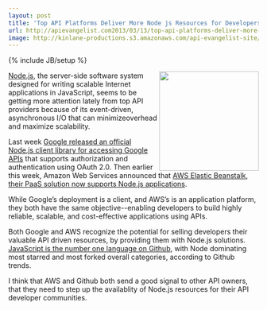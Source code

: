 ```yaml
---
layout: post
title: 'Top API Platforms Deliver More Node js Resources for Developers'
url: http://apievangelist.com2013/03/13/top-api-platforms-deliver-more-node-js-resources-for-developers/
image: http://kinlane-productions.s3.amazonaws.com/api-evangelist-site/blog/node-js-logo.png
---
```

{% include JB/setup %}
<p>
     <a href="http://nodejs.org/" target="_blank"><img src="https://s3.amazonaws.com/kinlane-productions/nodejs/node-js-logo.png"  width="200" align="right" /></a>
</p>
<p>
     <a href="http://nodejs.org/" target="_blank">Node.js</a>, the server-side software system designed for writing scalable Internet applications in JavaScript, seems to be getting more attention lately from top API providers because of its event-driven, asynchronous I/O that can minimizeoverhead and maximize scalability.
</p>
<p>
     Last week <a href="https://github.com/google/google-api-nodejs-client/readme">Google released an official Node.js client library for accessing Google APIs</a> that supports authorization and authentication using OAuth 2.0. Then earlier this week, Amazon Web Services announced that <a href="http://aws.typepad.com/aws/2013/03/aws-elastic-beanstalk-for-nodejs.html">AWS Elastic Beanstalk, their PaaS solution now supports Node.js applications</a>.
</p>
<p>
     While Google’s deployment is a client, and AWS’s is an application platform, they both have the same objective--enabling developers to build highly reliable, scalable, and cost-effective applications using APIs.
</p>
<p>
     Both Google and AWS recognize the potential for selling developers their valuable API driven resources, by providing them with Node.js solutions. <a href="https://github.com/languages/JavaScript">JavaScript is the number one language on Github</a>, with Node dominating most starred and most forked overall categories, according to Github trends.
</p>
<p>
     I think that AWS and Github both send a good signal to other API owners, that they need to step up the availablity of Node.js resources for their API developer communities.
</p>
